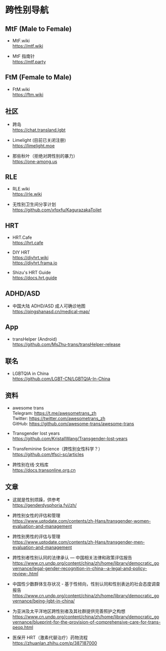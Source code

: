 # 跨性别导航

## MtF (Male to Female)

- MtF.wiki\
  <https://mtf.wiki>

- MtF 指南针\
  <https://mtf.party>

## FtM (Female to Male)

- FtM.wiki\
  <https://ftm.wiki>

## 社区

- 跨岛\
  <https://chat.transland.lgbt>

- Limelight (目前已关闭注册)\
  <https://limelight.moe>

- 那些秋叶（拒绝对跨性别的暴力）\
  <https://one-among.us>

## RLE

- RLE.wiki\
  <https://rle.wiki>

- 无性别卫生间分享计划\
  <https://github.com/xfoxfu/KagurazakaToilet>

## HRT

- HRT.Cafe\
  <https://hrt.cafe>

- DIY HRT\
  <https://diyhrt.wiki>\
  <https://diyhrt.frama.io>

- Shizu's HRT Guide\
  <https://docs.hrt.guide>

## ADHD/ASD

- 中国大陆 ADHD/ASD 成人可确诊地图\
  <https://qingshanasd.cn/medical-map/>

## App

- transHelper (Android)\
  <https://github.com/MsZhu-trans/transHelper-release>

## 联名

- LGBTQIA in China\
  <https://github.com/LGBT-CN/LGBTQIA-In-China>

## 资料

- awesome trans\
  Telegram: <https://t.me/awesometrans_zh>\
  Twitter: <https://twitter.com/awesometrans_zh>\
  GitHub: <https://github.com/awesome-trans/awesome-trans>

- Transgender lost years\
  <https://github.com/KristallWang/Transgender-lost-years>

- Transfeminine Science（跨性别女性科学？）\
  <https://github.com/tfsci-sc/articles>

- 跨性别在线·文档库\
  <https://docs.transonline.org.cn>

## 文章

- 这就是性别烦躁，供参考\
  <https://genderdysphoria.fyi/zh/>

- 跨性别女性的评估和管理\
  <https://www.uptodate.com/contents/zh-Hans/transgender-women-evaluation-and-management>

- 跨性别男性的评估与管理\
  <https://www.uptodate.com/contents/zh-Hans/transgender-men-evaluation-and-management>

- 跨性别者性别认同的法律承认 — 中国相关法律和政策评估报告\
  <https://www.cn.undp.org/content/china/zh/home/library/democratic_governance/legal-gender-recognition-in-china--a-legal-and-policy-review-.html>

- 中国性少数群体生存状况 - 基于性倾向，性别认同和性别表达的社会态度调查报告\
  <https://www.cn.undp.org/content/china/zh/home/library/democratic_governance/being-lgbt-in-china/>

- 为亚洲及太平洋地区跨性别者及其社群提供完善照护之构想\
  <https://www.cn.undp.org/content/china/zh/home/library/democratic_governance/blueprint-for-the-provision-of-comprehensive-care-for-trans-peop.html>

- 医保开 HRT（激素代替治疗）药物流程\
  <https://zhuanlan.zhihu.com/p/387187000>
